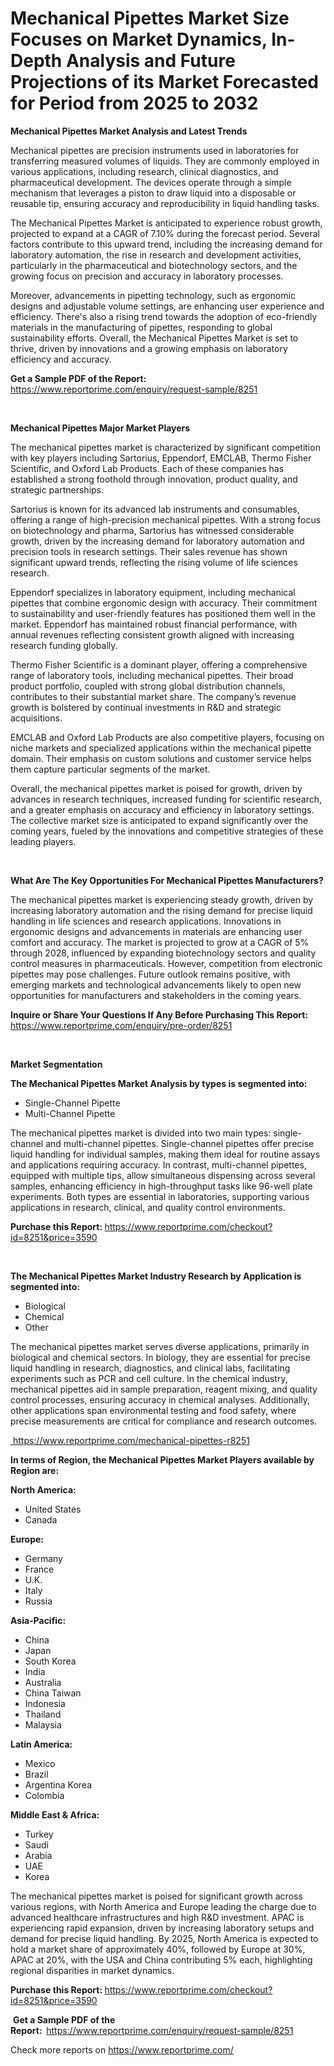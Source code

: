 <p><h1>Mechanical Pipettes Market Size Focuses on Market Dynamics, In-Depth Analysis and Future Projections of its Market Forecasted for Period from 2025 to 2032</h1></p><p><strong>Mechanical Pipettes Market Analysis and Latest Trends</strong></p>
<p><p>Mechanical pipettes are precision instruments used in laboratories for transferring measured volumes of liquids. They are commonly employed in various applications, including research, clinical diagnostics, and pharmaceutical development. The devices operate through a simple mechanism that leverages a piston to draw liquid into a disposable or reusable tip, ensuring accuracy and reproducibility in liquid handling tasks.</p><p>The Mechanical Pipettes Market is anticipated to experience robust growth, projected to expand at a CAGR of 7.10% during the forecast period. Several factors contribute to this upward trend, including the increasing demand for laboratory automation, the rise in research and development activities, particularly in the pharmaceutical and biotechnology sectors, and the growing focus on precision and accuracy in laboratory processes. </p><p>Moreover, advancements in pipetting technology, such as ergonomic designs and adjustable volume settings, are enhancing user experience and efficiency. There's also a rising trend towards the adoption of eco-friendly materials in the manufacturing of pipettes, responding to global sustainability efforts. Overall, the Mechanical Pipettes Market is set to thrive, driven by innovations and a growing emphasis on laboratory efficiency and accuracy.</p></p>
<p><strong>Get a Sample PDF of the Report:&nbsp;</strong> <a href="https://www.reportprime.com/enquiry/request-sample/8251?utm_campaign=2736&utm_medium=2&utm_source=Github&utm_content=ia&utm_term=19032025&utm_id=mechanical-pipettes">https://www.reportprime.com/enquiry/request-sample/8251</a></p>
<p>&nbsp;</p>
<p><strong>Mechanical Pipettes Major Market Players</strong></p>
<p><p>The mechanical pipettes market is characterized by significant competition with key players including Sartorius, Eppendorf, EMCLAB, Thermo Fisher Scientific, and Oxford Lab Products. Each of these companies has established a strong foothold through innovation, product quality, and strategic partnerships.</p><p>Sartorius is known for its advanced lab instruments and consumables, offering a range of high-precision mechanical pipettes. With a strong focus on biotechnology and pharma, Sartorius has witnessed considerable growth, driven by the increasing demand for laboratory automation and precision tools in research settings. Their sales revenue has shown significant upward trends, reflecting the rising volume of life sciences research.</p><p>Eppendorf specializes in laboratory equipment, including mechanical pipettes that combine ergonomic design with accuracy. Their commitment to sustainability and user-friendly features has positioned them well in the market. Eppendorf has maintained robust financial performance, with annual revenues reflecting consistent growth aligned with increasing research funding globally.</p><p>Thermo Fisher Scientific is a dominant player, offering a comprehensive range of laboratory tools, including mechanical pipettes. Their broad product portfolio, coupled with strong global distribution channels, contributes to their substantial market share. The company’s revenue growth is bolstered by continual investments in R&D and strategic acquisitions.</p><p>EMCLAB and Oxford Lab Products are also competitive players, focusing on niche markets and specialized applications within the mechanical pipette domain. Their emphasis on custom solutions and customer service helps them capture particular segments of the market.</p><p>Overall, the mechanical pipettes market is poised for growth, driven by advances in research techniques, increased funding for scientific research, and a greater emphasis on accuracy and efficiency in laboratory settings. The collective market size is anticipated to expand significantly over the coming years, fueled by the innovations and competitive strategies of these leading players.</p></p>
<p>&nbsp;</p>
<p><strong>What Are The Key Opportunities For Mechanical Pipettes Manufacturers?</strong></p>
<p><p>The mechanical pipettes market is experiencing steady growth, driven by increasing laboratory automation and the rising demand for precise liquid handling in life sciences and research applications. Innovations in ergonomic designs and advancements in materials are enhancing user comfort and accuracy. The market is projected to grow at a CAGR of 5% through 2028, influenced by expanding biotechnology sectors and quality control measures in pharmaceuticals. However, competition from electronic pipettes may pose challenges. Future outlook remains positive, with emerging markets and technological advancements likely to open new opportunities for manufacturers and stakeholders in the coming years.</p></p>
<p><strong>Inquire or Share Your Questions If Any Before Purchasing This Report:</strong> <a href="https://www.reportprime.com/enquiry/pre-order/8251?utm_campaign=2736&utm_medium=2&utm_source=Github&utm_content=ia&utm_term=19032025&utm_id=mechanical-pipettes">https://www.reportprime.com/enquiry/pre-order/8251</a></p>
<p>&nbsp;</p>
<p><strong>Market Segmentation</strong></p>
<p><strong>The Mechanical Pipettes Market Analysis by types is segmented into:</strong></p>
<p><ul><li>Single-Channel Pipette</li><li>Multi-Channel Pipette</li></ul></p>
<p><p>The mechanical pipettes market is divided into two main types: single-channel and multi-channel pipettes. Single-channel pipettes offer precise liquid handling for individual samples, making them ideal for routine assays and applications requiring accuracy. In contrast, multi-channel pipettes, equipped with multiple tips, allow simultaneous dispensing across several samples, enhancing efficiency in high-throughput tasks like 96-well plate experiments. Both types are essential in laboratories, supporting various applications in research, clinical, and quality control environments.</p></p>
<p><strong>Purchase this Report:&nbsp;</strong><a href="https://www.reportprime.com/checkout?id=8251&price=3590&utm_campaign=2736&utm_medium=2&utm_source=Github&utm_content=ia&utm_term=19032025&utm_id=mechanical-pipettes">https://www.reportprime.com/checkout?id=8251&price=3590</a></p>
<p>&nbsp;</p>
<p><strong>The Mechanical Pipettes Market Industry Research by Application is segmented into:</strong></p>
<p><ul><li>Biological</li><li>Chemical</li><li>Other</li></ul></p>
<p><p>The mechanical pipettes market serves diverse applications, primarily in biological and chemical sectors. In biology, they are essential for precise liquid handling in research, diagnostics, and clinical labs, facilitating experiments such as PCR and cell culture. In the chemical industry, mechanical pipettes aid in sample preparation, reagent mixing, and quality control processes, ensuring accuracy in chemical analyses. Additionally, other applications span environmental testing and food safety, where precise measurements are critical for compliance and research outcomes.</p></p>
<p><a href="https://www.reportprime.com/mechanical-pipettes-r8251?utm_campaign=2736&utm_medium=2&utm_source=Github&utm_content=ia&utm_term=19032025&utm_id=mechanical-pipettes">&nbsp;https://www.reportprime.com/mechanical-pipettes-r8251</a></p>
<p><strong>In terms of Region, the Mechanical Pipettes Market Players available by Region are:</strong></p>
<p>
    <p> <strong> North America: </strong>
        <ul>
            <li>United States</li>
            <li>Canada</li>
        </ul>
        </p> 
    <p> <strong> Europe: </strong>
        <ul>
            <li>Germany</li>
            <li>France</li>
            <li>U.K.</li>
            <li>Italy</li>
            <li>Russia</li>
        </ul>
        </p> 
    <p> <strong> Asia-Pacific: </strong>
        <ul>
            <li>China</li>
            <li>Japan</li>
            <li>South Korea</li>
            <li>India</li>
            <li>Australia</li>
            <li>China Taiwan</li>
            <li>Indonesia</li>
            <li>Thailand</li>
            <li>Malaysia</li>
        </ul>
        </p> 
    <p> <strong> Latin America: </strong>
        <ul>
            <li>Mexico</li>
            <li>Brazil</li>
            <li>Argentina Korea</li>
            <li>Colombia</li>
        </ul>
        </p> 
    <p> <strong> Middle East & Africa: </strong>
        <ul>
            <li>Turkey</li>
            <li>Saudi</li>
            <li>Arabia</li>
            <li>UAE</li>
            <li>Korea</li>
        </ul>
    </p>
    </p>
<p><p>The mechanical pipettes market is poised for significant growth across various regions, with North America and Europe leading the charge due to advanced healthcare infrastructures and high R&D investment. APAC is experiencing rapid expansion, driven by increasing laboratory setups and demand for precise liquid handling. By 2025, North America is expected to hold a market share of approximately 40%, followed by Europe at 30%, APAC at 20%, with the USA and China contributing 5% each, highlighting regional disparities in market dynamics.</p></p>
<p><strong>Purchase this Report: </strong><a href="https://www.reportprime.com/checkout?id=8251&price=3590&utm_campaign=2736&utm_medium=2&utm_source=Github&utm_content=ia&utm_term=19032025&utm_id=mechanical-pipettes">https://www.reportprime.com/checkout?id=8251&price=3590</a></p>
<p>&nbsp;<strong>Get a Sample PDF of the Report:&nbsp;&nbsp;</strong><a href="https://www.reportprime.com/enquiry/request-sample/8251?utm_campaign=2736&utm_medium=2&utm_source=Github&utm_content=ia&utm_term=19032025&utm_id=mechanical-pipettes">https://www.reportprime.com/enquiry/request-sample/8251</a></p>
<p><strong></strong></p>
<p>Check more reports on <a href="https://www.reportprime.com/?utm_campaign=2736&utm_medium=2&utm_source=Github&utm_content=ia&utm_term=19032025&utm_id=mechanical-pipettes">https://www.reportprime.com/</a></p>